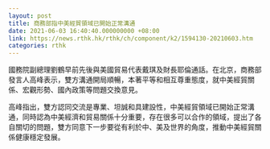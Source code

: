```yaml
---
layout: post
title: 商務部指中美經貿領域已開始正常溝通
date: 2021-06-03 16:40:40.000000000 +08:00
link: https://news.rthk.hk/rthk/ch/component/k2/1594130-20210603.htm
categories: rthk
---
```


國務院副總理劉鶴早前先後與美國貿易代表戴琪及財長耶倫通話。在北京，商務部發言人高峰表示，雙方溝通開局順暢，本著平等和相互尊重態度，就中美經貿關係、宏觀形勢、國內政策等問題交換意見。

高峰指出，雙方認同交流是專業、坦誠和具建設性，中美經貿領域已開始正常溝通，同時認為中美經濟和貿易關係十分重要，存在很多可以合作的領域，提出了各自關切的問題，雙方同意下一步要從有利於中、美及世界的角度，推動中美經貿關係健康穩定發展。
